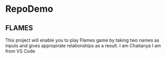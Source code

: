 # RepoDemo

## FLAMES

This project will enable you to play Flames game by taking two names as inputs and gives appropirate relationships as a result.
I am Chaitanya
I am from VS Code

